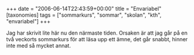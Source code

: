 +++
date = "2006-06-14T22:43:59+00:00"
title = "Envariabel"
[taxonomies]
tags = ["sommarkurs", "sommar", "skolan", "kth", "envariabel"]
+++

Jag har skrivit lite här nu den närmaste tiden. Orsaken är att jag går på en två veckorts sommarkurs för att läsa upp ett ämne, det går snabbt, hinner inte med så mycket annat.



<small></small>
